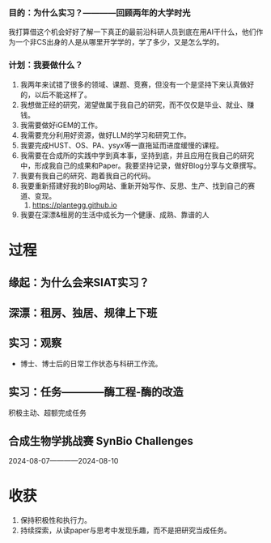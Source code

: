 ### 目的：为什么实习？————回顾两年的大学时光

我打算借这个机会好好了解一下真正的最前沿科研人员到底在用AI干什么，他们作为一个非CS出身的人是从哪里开学学的，学了多少，又是怎么学的。

### 计划：我要做什么？

1. 我两年来试错了很多的领域、课题、竞赛，但没有一个是坚持下来认真做好的，以后不能这样了。
2. 我想做正经的研究，渴望做属于我自己的研究，而不仅仅是毕业、就业、赚钱。
3. 我需要做好iGEM的工作。
4. 我需要充分利用好资源，做好LLM的学习和研究工作。
5. 我要完成HUST、OS、PA、ysyx等一直拖延而进度缓慢的课程。
6. 我需要在合成所的实践中学到真本事，坚持到底，并且应用在我自己的研究中，形成我自己的成果和Paper。我要坚持记录，做好Blog分享与文章撰写。
7. 我要有我自己的研究、跑着我自己的代码。
8. 我要重新搭建好我的Blog网站、重新开始写作、反思、生产、找到自己的赛道、变现。
	1. https://plantegg.github.io
9. 我要在深漂&租房的生活中成长为一个健康、成熟、靠谱的人


# 过程
## 缘起：为什么会来SIAT实习？
## 深漂：租房、独居、规律上下班
## 实习：观察
- 博士、博士后的日常工作状态与科研工作流。
## 实习：任务————酶工程-酶的改造
积极主动、超额完成任务
## 合成生物学挑战赛 SynBio Challenges
2024-08-07————2024-08-10

# 收获
1. 保持积极性和执行力。 
2. 持续探索，从读paper与思考中发现乐趣，而不是把研究当成任务。
